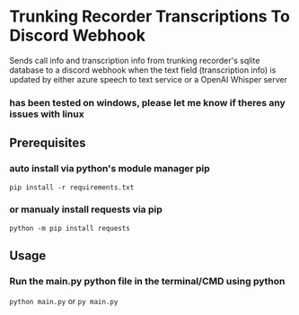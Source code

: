 # Trunking Recorder Transcriptions To Discord Webhook
Sends call info and transcription info from trunking recorder's sqlite database to a discord webhook when the text field (transcription info) is updated by either azure speech to text service or a OpenAI Whisper server

### has been tested on windows, please let me know if theres any issues with linux

## Prerequisites
### auto install via python's module manager pip
```pip install -r requirements.txt```
### or manualy install requests via pip
```python -m pip install requests```

## Usage
### Run the main.py python file in the terminal/CMD using python
```python main.py``` or 
```py main.py```

